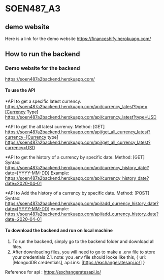 # SOEN487_A3

## demo website
Here is a link for the demo website https://financeshify.herokuapp.com/

## How to run the backend
### Demo website for the backend
https://soen487a2backend.herokuapp.com/

#### To use the API
*API to get a specific latest currency.
https://soen487a2backend.herokuapp.com/api/currency_latest?type=[Currency Type]
https://soen487a2backend.herokuapp.com/api/currency_latest?type=USD

*API to get the all latest currency.
Method: [GET]
https://soen487a2backend.herokuapp.com/api/get_all_currency_latest?currency=[Currency type]
https://soen487a2backend.herokuapp.com/api/get_all_currency_latest?currency=USD


*API to get the history of a currency by specific date.
Method: [GET]
Syntax: https://soen487a2backend.herokuapp.com/api/currency_history_date?date=[YYYY-MM-DD]
Example: https://soen487a2backend.herokuapp.com/api/currency_history_date?date=2020-04-01

*API to Add the history of a currency by specific date.
Method: [POST]
Syntax: https://soen487a2backend.herokuapp.com/api/add_currency_history_date?date=[YYYY-MM-DD]
example: https://soen487a2backend.herokuapp.com/api/add_currency_history_date?date=2020-04-01

#### To download the backend and run on local machine
1. To run the backend, simply go to the backend folder and download all files.
2. After downloading files, you will need to go to make a .env file to store your credentials
  2.1. note: you .env file should looke like this, 
  { uri: [MongodDB credentials],
    apiLink: [https://exchangeratesapi.io/]
  }
  
  Reference for api : https://exchangeratesapi.io/
